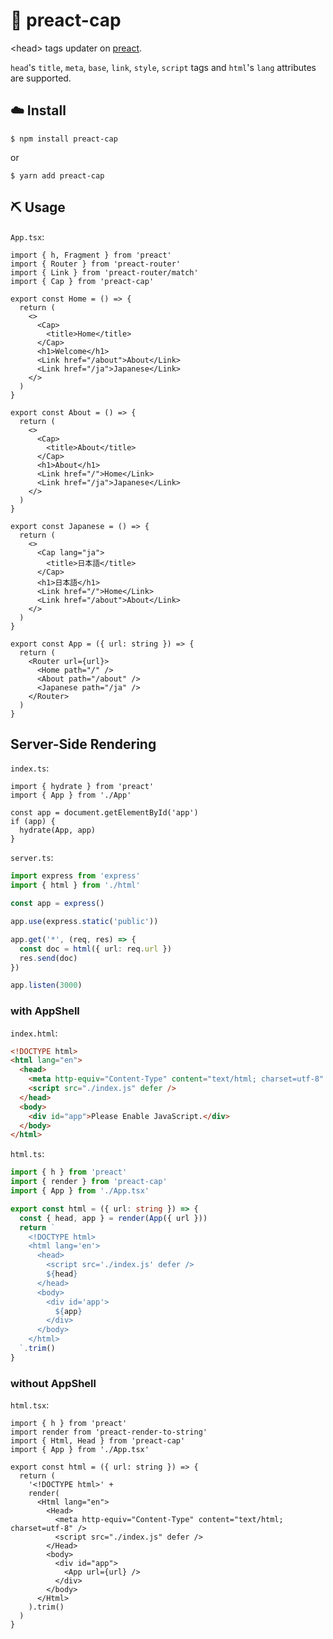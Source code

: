 # 🧢 preact-cap

&lt;head> tags updater on [preact](https://github.com/preactjs/preact).

`head`'s `title`, `meta`, `base`, `link`, `style`, `script` tags and `html`'s `lang` attributes are supported.

## ☁️ Install

```shell
$ npm install preact-cap
```

or

```shell
$ yarn add preact-cap
```

## ⛏ Usage

`App.tsx`:

```tsx
import { h, Fragment } from 'preact'
import { Router } from 'preact-router'
import { Link } from 'preact-router/match'
import { Cap } from 'preact-cap'

export const Home = () => {
  return (
    <>
      <Cap>
        <title>Home</title>
      </Cap>
      <h1>Welcome</h1>
      <Link href="/about">About</Link>
      <Link href="/ja">Japanese</Link>
    </>
  )
}

export const About = () => {
  return (
    <>
      <Cap>
        <title>About</title>
      </Cap>
      <h1>About</h1>
      <Link href="/">Home</Link>
      <Link href="/ja">Japanese</Link>
    </>
  )
}

export const Japanese = () => {
  return (
    <>
      <Cap lang="ja">
        <title>日本語</title>
      </Cap>
      <h1>日本語</h1>
      <Link href="/">Home</Link>
      <Link href="/about">About</Link>
    </>
  )
}

export const App = ({ url: string }) => {
  return (
    <Router url={url}>
      <Home path="/" />
      <About path="/about" />
      <Japanese path="/ja" />
    </Router>
  )
}
```

## Server-Side Rendering

`index.ts`:

```tsx
import { hydrate } from 'preact'
import { App } from './App'

const app = document.getElementById('app')
if (app) {
  hydrate(App, app)
}
```

`server.ts`:

```ts
import express from 'express'
import { html } from './html'

const app = express()

app.use(express.static('public'))

app.get('*', (req, res) => {
  const doc = html({ url: req.url })
  res.send(doc)
})

app.listen(3000)
```

### with AppShell

`index.html`:

```html
<!DOCTYPE html>
<html lang="en">
  <head>
    <meta http-equiv="Content-Type" content="text/html; charset=utf-8" />
    <script src="./index.js" defer />
  </head>
  <body>
    <div id="app">Please Enable JavaScript.</div>
  </body>
</html>
```

`html.ts`:

```ts
import { h } from 'preact'
import { render } from 'preact-cap'
import { App } from './App.tsx'

export const html = ({ url: string }) => {
  const { head, app } = render(App({ url }))
  return `
    <!DOCTYPE html>
    <html lang='en'>
      <head>
        <script src='./index.js' defer />
        ${head}
      </head>
      <body>
        <div id='app'>
          ${app}
        </div>
      </body>
    </html>
  `.trim()
}
```

### without AppShell

`html.tsx`:

```tsx
import { h } from 'preact'
import render from 'preact-render-to-string'
import { Html, Head } from 'preact-cap'
import { App } from './App.tsx'

export const html = ({ url: string }) => {
  return (
    '<!DOCTYPE html>' +
    render(
      <Html lang="en">
        <Head>
          <meta http-equiv="Content-Type" content="text/html; charset=utf-8" />
          <script src="./index.js" defer />
        </Head>
        <body>
          <div id="app">
            <App url={url} />
          </div>
        </body>
      </Html>
    ).trim()
  )
}
```
